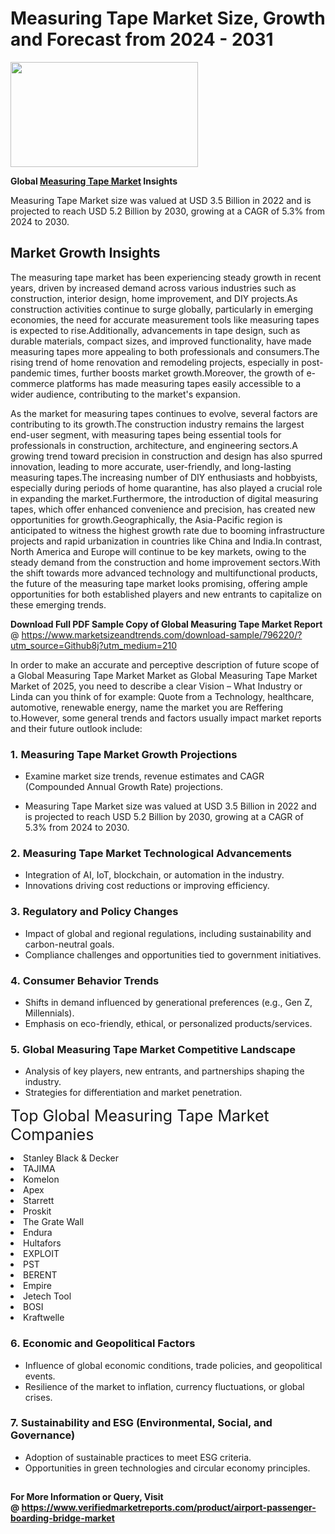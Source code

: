 <H1>Measuring Tape Market Size, Growth and Forecast from 2024 - 2031</H1><img class="aligncenter size-medium wp-image-584254" src="https://thirdeyenews.in/wp-content/uploads/2024/09/Global-Market-Research-300x168.jpeg" alt="" width="300" height="168" /><p><strong>Global&nbsp;<a href="https://www.marketsizeandtrends.com/download-sample/796220/?utm_source=Github8j?utm_medium=210">Measuring Tape Market</a> Insights</strong></p><p>Measuring Tape Market size was valued at USD 3.5 Billion in 2022 and is projected to reach USD 5.2 Billion by 2030, growing at a CAGR of 5.3% from 2024 to 2030.</p><p><h2>Market Growth Insights</h2> <p>The measuring tape market has been experiencing steady growth in recent years, driven by increased demand across various industries such as construction, interior design, home improvement, and DIY projects.As construction activities continue to surge globally, particularly in emerging economies, the need for accurate measurement tools like measuring tapes is expected to rise.Additionally, advancements in tape design, such as durable materials, compact sizes, and improved functionality, have made measuring tapes more appealing to both professionals and consumers.The rising trend of home renovation and remodeling projects, especially in post-pandemic times, further boosts market growth.Moreover, the growth of e-commerce platforms has made measuring tapes easily accessible to a wider audience, contributing to the market's expansion.</p> <p>As the market for measuring tapes continues to evolve, several factors are contributing to its growth.The construction industry remains the largest end-user segment, with measuring tapes being essential tools for professionals in construction, architecture, and engineering sectors.A growing trend toward precision in construction and design has also spurred innovation, leading to more accurate, user-friendly, and long-lasting measuring tapes.The increasing number of DIY enthusiasts and hobbyists, especially during periods of home quarantine, has also played a crucial role in expanding the market.Furthermore, the introduction of digital measuring tapes, which offer enhanced convenience and precision, has created new opportunities for growth.Geographically, the Asia-Pacific region is anticipated to witness the highest growth rate due to booming infrastructure projects and rapid urbanization in countries like China and India.In contrast, North America and Europe will continue to be key markets, owing to the steady demand from the construction and home improvement sectors.With the shift towards more advanced technology and multifunctional products, the future of the measuring tape market looks promising, offering ample opportunities for both established players and new entrants to capitalize on these emerging trends.</p><p><span class=""><strong>Download Full PDF Sample Copy of Global Measuring Tape Market Report</strong> @ <a href="https://www.marketsizeandtrends.com/download-sample/796220/?utm_source=Github8j?utm_medium=210" target="_blank">https://www.marketsizeandtrends.com/download-sample/796220/?utm_source=Github8j?utm_medium=210</a></span></p><p>In order to make an accurate and perceptive description of future scope of a Global&nbsp;Measuring Tape Market Market as Global&nbsp;Measuring Tape Market Market of 2025, you need to describe a clear Vision &ndash; What Industry or Linda can you think of for example: Quote from a Technology, healthcare, automotive, renewable energy, name the market you are Reffering to.However, some general trends and factors usually impact market reports and their future outlook include:</p><h3>1.&nbsp;<strong>Measuring Tape Market Growth Projections</strong></h3><ul><li>Examine market size trends, revenue estimates and CAGR (Compounded Annual Growth Rate) projections.</li><li><p>Measuring Tape Market size was valued at USD 3.5 Billion in 2022 and is projected to reach USD 5.2 Billion by 2030, growing at a CAGR of 5.3% from 2024 to 2030.</p></li></ul><h3>2.&nbsp;<strong>Measuring Tape Market Technological Advancements</strong></h3><ul><li>Integration of AI, IoT, blockchain, or automation in the industry.</li><li>Innovations driving cost reductions or improving efficiency.</li></ul><h3>3.&nbsp;<strong>Regulatory and Policy Changes</strong></h3><ul><li>Impact of global and regional regulations, including sustainability and carbon-neutral goals.</li><li>Compliance challenges and opportunities tied to government initiatives.</li></ul><h3>4.&nbsp;<strong>Consumer Behavior Trends</strong></h3><ul><li>Shifts in demand influenced by generational preferences (e.g., Gen Z, Millennials).</li><li>Emphasis on eco-friendly, ethical, or personalized products/services.</li></ul><h3>5.&nbsp;<strong>Global Measuring Tape Market Competitive Landscape</strong></h3><ul><li>Analysis of key players, new entrants, and partnerships shaping the industry.</li><li>Strategies for differentiation and market penetration.</li></ul><p data-pm-slice="1 1 []"><span style="color: inherit; font-family: inherit; font-size: 25px;">Top Global Measuring Tape Market Companies</span></p><div class="" data-test-id=""><p><li>Stanley Black & Decker</li><li> TAJIMA</li><li> Komelon</li><li> Apex</li><li> Starrett</li><li> Proskit</li><li> The Grate Wall</li><li> Endura</li><li> Hultafors</li><li> EXPLOIT</li><li> PST</li><li> BERENT</li><li> Empire</li><li> Jetech Tool</li><li> BOSI</li><li> Kraftwelle</li></p></div><h3>6.&nbsp;<strong>Economic and Geopolitical Factors</strong></h3><ul><li>Influence of global economic conditions, trade policies, and geopolitical events.</li><li>Resilience of the market to inflation, currency fluctuations, or global crises.</li></ul><h3>7.&nbsp;<strong>Sustainability and ESG (Environmental, Social, and Governance)</strong></h3><ul><li>Adoption of sustainable practices to meet ESG criteria.</li><li>Opportunities in green technologies and circular economy principles.</li></ul><h2><strong style="font-size: 14px;">For More Information or Query, Visit @&nbsp;</strong><a style="background-color: #ffffff; font-size: 14px;" href="https://www.marketsizeandtrends.com/report/measuring-tape-market/" target="_blank">https://www.verifiedmarketreports.com/product/airport-passenger-boarding-bridge-market</a></h2>